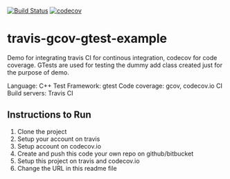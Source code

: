 [![Build Status](https://travis-ci.org/TusharChugh/travis-gcov-gtest-example.svg?branch=master)](https://travis-ci.org/TusharChugh/travis-gcov-gtest-example) [![codecov](https://codecov.io/gh/TusharChugh/travis-gcov-gtest-example/branch/master/graph/badge.svg)](https://codecov.io/gh/TusharChugh/travis-gcov-gtest-example)

# travis-gcov-gtest-example

Demo for integrating travis CI for continous integration, codecov for code coverage. GTests are used for testing the dummy add class created just for the purpose of demo. 

Language: C++
Test Framework: gtest
Code coverage: gcov, codecov.io
CI Build servers: Travis CI


## Instructions to Run
1. Clone the project
2. Setup your account on travis
3. Setup account on codecov.io
4. Create and push this code your own repo on github/bitbucket
5. Setup this project on travis and codecov.io
6. Change the URL in this readme file
